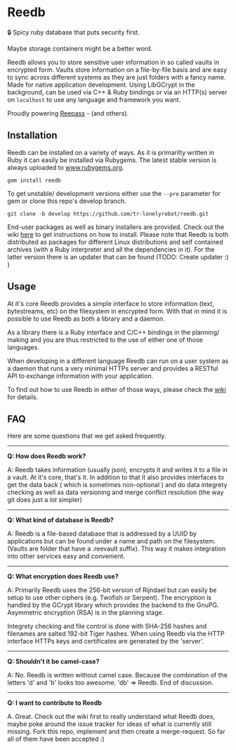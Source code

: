 Reedb
=====

:lock: Spicy ruby database that puts security first.

Maybe storage containers might be a better word. 

Reedb allows you to store sensitive user information in so called vaults in encrypted form. Vaults store information on a file-by-file basis and are easy to sync across different systems as they are just folders with a fancy name.
Made for native application development. Using LibGCrypt in the background, can be used via C++ & Ruby bindings or via an HTTP(s) server on `localhost` to use any language and framework you want.

Proudly powering [Reepass] - (and others).


Installation
------------

Reedb can be installed on a variety of ways. As it is primarilty written in Ruby it can easily be installed via Rubygems. The latest stable version is always uploaded to www.rubygems.org.

`gem install reedb`

To get unstable/ development versions either use the `--pre` parameter for gem or clone this repo's develop branch.

`git clone -b develop https://github.com/tr-lonelyrobot/reedb.git`

End-user packages as well as binary installers are provided. Check out the wiki [here] to get instructions on how to install. Please note that Reedb is both distributed as packages for different Linux distributions and self contained archives (with a Ruby interpreter and all the dependencies in it).
For the latter version there is an updater that can be found <here> (TODO: Create updater :) )


Usage
-----

At it's core Reedb provides a simple interface to store information (text, bytestreams, etc) on the filesystem in encrypted form. With that in mind it is possible to use Reedb as both a library and a daemon.

As a library there is a Ruby interface and C/C++ bindings in the planning/ making and you are thus restricted to the use of either one of those languages.

When developing in a different language Reedb can run on a user system as a daemon that runs a very minimal HTTPs server and provides a RESTful API to exchange information with your application.

To find out how to use Reedb in either of those ways, please check the [wiki] for details.


FAQ
---

Here are some questions that we get asked frequently.

---

**Q: How does Reedb work?**

A: Reedb takes information (usually json), encrypts it and writes it to a file in a vault. At it's core, that's it. In addition to that it also provides interfaces to get the data back ( which is sometimes non-optional ) and do data integrety checking as well as data versioning and merge conflict resolution (the way git does just a *lot* simpler)

---

**Q: What kind of database is Reedb?**

A: Reedb is a file-based database that is addressed by a UUID by applications but can be found under a name and path on the filesystem. (Vaults are folder that have a .reevault suffix). This way it makes integration into other services easy and convenient.

---

**Q: What encryption does Reedb use?**

A: Primarily Reedb uses the 256-bit version of Rijndael but can easily be setup to use other ciphers (e.g. Twofish or Serpent). The encryption is handled by the GCrypt library which provides the backend to the GnuPG. Asymmetric encryption (RSA) is in the planning stage.

Integrety checking and file control is done with SHA-256 hashes and filenames are salted 192-bit Tiger hashes.
When using Reedb via the HTTP interface HTTPs keys and certificates are generated by the 'server'.

---
**Q: Shouldn't it be camel-case?**

A: No. Reedb is written without camel case. Because the combination of the letters 'd' and 'b' looks too awesome. 'db' => Reedb. End of discussion.

---
**Q: I want to contribute to Reedb**

A. Great. Check out the wiki first to really understand what Reedb does, maybe poke around the issue tracker for ideas of what is currently still missing. Fork this repo, implement and then create a merge-request. So far all of them have been accepted :)


[Reepass]: https://github.com/tr-lonelyrobot/reepass
[here]: https://github.com/tr-lonelyrobot/reedb/wiki/binaries
[wiki]: https://github.com/tr-lonelyrobot/reedb/wiki
